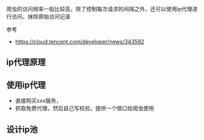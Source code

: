 
爬虫的访问频率一般比较高，除了控制每次请求的间隔之外，还可以使用ip代理进行访问，抹除原始访问记录

参考
* https://cloud.tencent.com/developer/news/343582


## ip代理原理


## 使用ip代理
* 直接购买xxx服务，
* 抓取免费代理，然后自己写校验，提供一个借口给爬虫使用

## 设计ip池
